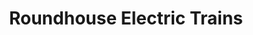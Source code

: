 ---
title: "Roundhouse Electric Trains"
url: /louisville/roundhouse-electric-trains/
shop: Modellbau
---